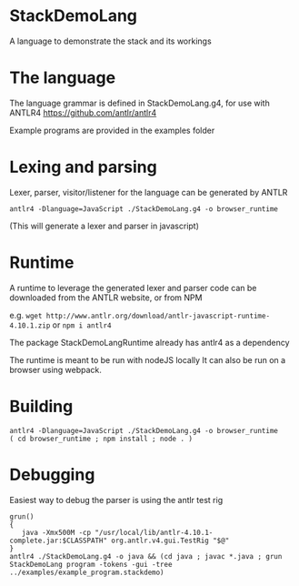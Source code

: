 # StackDemoLang
A language to demonstrate the stack and its workings

# The language

The language grammar is defined in StackDemoLang.g4, for use with ANTLR4
https://github.com/antlr/antlr4

Example programs are provided in the examples folder

# Lexing and parsing

Lexer, parser, visitor/listener for the language can be generated by ANTLR

```
antlr4 -Dlanguage=JavaScript ./StackDemoLang.g4 -o browser_runtime
```
(This will generate a lexer and parser in javascript)

# Runtime

A runtime to leverage the generated lexer and parser code can be downloaded from the ANTLR website, or from NPM

e.g. `wget http://www.antlr.org/download/antlr-javascript-runtime-4.10.1.zip`
or `npm i antlr4`

The package StackDemoLangRuntime already has antlr4 as a dependency

The runtime is meant to be run with nodeJS locally
It can also be run on a browser using webpack.

# Building

```
antlr4 -Dlanguage=JavaScript ./StackDemoLang.g4 -o browser_runtime
( cd browser_runtime ; npm install ; node . )
```

# Debugging

Easiest way to debug the parser is using the antlr test rig
```
grun()
{
   java -Xmx500M -cp "/usr/local/lib/antlr-4.10.1-complete.jar:$CLASSPATH" org.antlr.v4.gui.TestRig "$@"
}
antlr4 ./StackDemoLang.g4 -o java && (cd java ; javac *.java ; grun StackDemoLang program -tokens -gui -tree ../examples/example_program.stackdemo)
```
